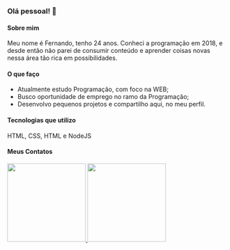 ### Olá pessoal! 👋

#### Sobre mim
Meu nome é Fernando, tenho 24 anos. Conheci a programação em 2018, e desde então não parei de consumir conteúdo e aprender coisas novas nessa área tão rica em possibilidades. 

#### O que faço
- Atualmente estudo Programação, com foco na WEB;
- Busco oportunidade de emprego no ramo da Programação;
- Desenvolvo pequenos projetos e compartilho aqui, no meu perfil.

#### Tecnologias que utilizo
HTML, CSS, HTML e NodeJS

#### Meus Contatos

<div  style="display: inline;">
<a href="https://github.com/nandopereira">
<img height="180em" src="https://github-readme-stats.vercel.app/api/top-langs/?username=nandopereira&layout=compact&langs_count=7&theme=dracula"/>
<img height="180em" src="https://github-readme-stats.vercel.app/api?username=nandopereira&show_icons=true&theme=dracula&include_all_commits=true&count_private=true"/>
</div>
<!--
**nandopereira/nandopereira** is a ✨ _special_ ✨ repository because its `README.md` (this file) appears on your GitHub profile.

Here are some ideas to get you started:

- 🔭 I’m currently working on ...
- 🌱 I’m currently learning ...
- 👯 I’m looking to collaborate on ...
- 🤔 I’m looking for help with ...
- 💬 Ask me about ...
- 📫 How to reach me: ...
- 😄 Pronouns: ...
- ⚡ Fun fact: ...
-->
